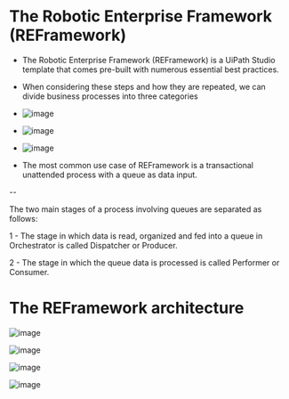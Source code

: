 # The Robotic Enterprise Framework (REFramework)

- The Robotic Enterprise Framework (REFramework) is a UiPath Studio template that comes pre-built with numerous essential best practices.

- When considering these steps and how they are repeated, we can divide business processes into three categories

- ![image](https://github.com/user-attachments/assets/4772f2e3-f35e-4d26-a76b-c351353d05f9)


- ![image](https://github.com/user-attachments/assets/cd792874-928d-47dc-bd1b-ac4bd08a1e0f)



- ![image](https://github.com/user-attachments/assets/79b333b0-3130-4057-96fd-747ec5d50c6a)




- The most common use case of REFramework is a transactional unattended process with a queue as data input.



--

The two main stages of a process involving queues are separated as follows: 

1 - The stage in which data is read, organized and fed into a queue in Orchestrator is called Dispatcher or Producer. 

2 - The stage in which the queue data is processed is called Performer or Consumer. 



# The REFramework architecture 



![image](https://github.com/user-attachments/assets/70e7fc34-d131-4b29-99f3-820391d655da)



![image](https://github.com/user-attachments/assets/be127f67-089b-48ac-bff4-211696c34fa9)





![image](https://github.com/user-attachments/assets/e6d5d5a1-5035-4f42-9238-2e09811990e1)



![image](https://github.com/user-attachments/assets/34da3499-79f8-40b6-abca-c2f96bef2e97)







